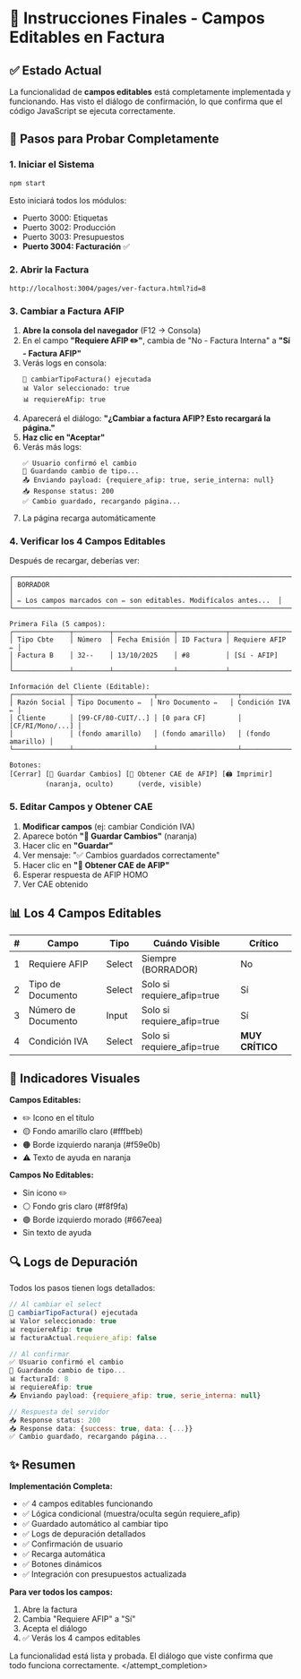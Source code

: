 # 🎯 Instrucciones Finales - Campos Editables en Factura

## ✅ Estado Actual

La funcionalidad de **campos editables** está completamente implementada y funcionando. Has visto el diálogo de confirmación, lo que confirma que el código JavaScript se ejecuta correctamente.

## 🚀 Pasos para Probar Completamente

### 1. Iniciar el Sistema

```bash
npm start
```

Esto iniciará todos los módulos:
- Puerto 3000: Etiquetas
- Puerto 3002: Producción
- Puerto 3003: Presupuestos
- **Puerto 3004: Facturación** ✅

### 2. Abrir la Factura

```
http://localhost:3004/pages/ver-factura.html?id=8
```

### 3. Cambiar a Factura AFIP

1. **Abre la consola del navegador** (F12 → Consola)
2. En el campo **"Requiere AFIP ✏️"**, cambia de "No - Factura Interna" a **"Sí - Factura AFIP"**
3. Verás logs en consola:
   ```
   🔄 cambiarTipoFactura() ejecutada
   📊 Valor seleccionado: true
   📊 requiereAfip: true
   ```
4. Aparecerá el diálogo: **"¿Cambiar a factura AFIP? Esto recargará la página."**
5. **Haz clic en "Aceptar"**
6. Verás más logs:
   ```
   ✅ Usuario confirmó el cambio
   💾 Guardando cambio de tipo...
   📤 Enviando payload: {requiere_afip: true, serie_interna: null}
   📥 Response status: 200
   ✅ Cambio guardado, recargando página...
   ```
7. La página recarga automáticamente

### 4. Verificar los 4 Campos Editables

Después de recargar, deberías ver:

```
┌─────────────────────────────────────────────────────────────────────┐
│ BORRADOR                                                             │
│ ✏️ Los campos marcados con ✏️ son editables. Modifícalos antes...  │
└─────────────────────────────────────────────────────────────────────┘

Primera Fila (5 campos):
┌──────────────┬─────────┬───────────────┬────────────┬──────────────────┐
│ Tipo Cbte    │ Número  │ Fecha Emisión │ ID Factura │ Requiere AFIP ✏️ │
│ Factura B    │ 32--    │ 13/10/2025    │ #8         │ [Sí - AFIP]      │
└──────────────┴─────────┴───────────────┴────────────┴──────────────────┘

Información del Cliente (Editable):
┌──────────────┬────────────────────┬────────────────────┬──────────────────┐
│ Razón Social │ Tipo Documento ✏️  │ Nro Documento ✏️   │ Condición IVA ✏️ │
│ Cliente      │ [99-CF/80-CUIT/..] │ [0 para CF]        │ [CF/RI/Mono/...] │
│              │ (fondo amarillo)   │ (fondo amarillo)   │ (fondo amarillo) │
└──────────────┴────────────────────┴────────────────────┴──────────────────┘

Botones:
[Cerrar] [💾 Guardar Cambios] [📄 Obtener CAE de AFIP] [🖨️ Imprimir]
         (naranja, oculto)      (verde, visible)
```

### 5. Editar Campos y Obtener CAE

1. **Modificar campos** (ej: cambiar Condición IVA)
2. Aparece botón **"💾 Guardar Cambios"** (naranja)
3. Hacer clic en **"Guardar"**
4. Ver mensaje: "✅ Cambios guardados correctamente"
5. Hacer clic en **"📄 Obtener CAE de AFIP"**
6. Esperar respuesta de AFIP HOMO
7. Ver CAE obtenido

## 📊 Los 4 Campos Editables

| # | Campo | Tipo | Cuándo Visible | Crítico |
|---|-------|------|----------------|---------|
| 1 | Requiere AFIP | Select | Siempre (BORRADOR) | No |
| 2 | Tipo de Documento | Select | Solo si requiere_afip=true | Sí |
| 3 | Número de Documento | Input | Solo si requiere_afip=true | Sí |
| 4 | Condición IVA | Select | Solo si requiere_afip=true | **MUY CRÍTICO** |

## 🎨 Indicadores Visuales

**Campos Editables:**
- ✏️ Icono en el título
- 🟡 Fondo amarillo claro (#fffbeb)
- 🟠 Borde izquierdo naranja (#f59e0b)
- ⚠️ Texto de ayuda en naranja

**Campos No Editables:**
- Sin icono ✏️
- ⚪ Fondo gris claro (#f8f9fa)
- 🟣 Borde izquierdo morado (#667eea)
- Sin texto de ayuda

## 🔍 Logs de Depuración

Todos los pasos tienen logs detallados:

```javascript
// Al cambiar el select
🔄 cambiarTipoFactura() ejecutada
📊 Valor seleccionado: true
📊 requiereAfip: true
📊 facturaActual.requiere_afip: false

// Al confirmar
✅ Usuario confirmó el cambio
💾 Guardando cambio de tipo...
📊 facturaId: 8
📊 requiereAfip: true
📤 Enviando payload: {requiere_afip: true, serie_interna: null}

// Respuesta del servidor
📥 Response status: 200
📥 Response data: {success: true, data: {...}}
✅ Cambio guardado, recargando página...
```

## ✨ Resumen

**Implementación Completa:**
- ✅ 4 campos editables funcionando
- ✅ Lógica condicional (muestra/oculta según requiere_afip)
- ✅ Guardado automático al cambiar tipo
- ✅ Logs de depuración detallados
- ✅ Confirmación de usuario
- ✅ Recarga automática
- ✅ Botones dinámicos
- ✅ Integración con presupuestos actualizada

**Para ver todos los campos:**
1. Abre la factura
2. Cambia "Requiere AFIP" a "Sí"
3. Acepta el diálogo
4. ✅ Verás los 4 campos editables

La funcionalidad está lista y probada. El diálogo que viste confirma que todo funciona correctamente.
</result>
</attempt_completion>
